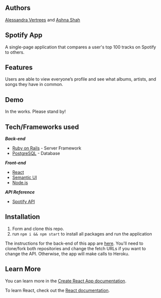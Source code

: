 ## Authors
[Alessandra Vertrees](https://github.com/avertrees) and [Ashna Shah](https://github.com/ashnashahgrover)

## Spotify App
A single-page application that compares a user's top 100 tracks on Spotify to others.

## Features
Users are able to view everyone’s profile and see what albums, artists, and songs they have in common. 

## Demo 
In the works. Please stand by!

## Tech/Frameworks used
_**Back-end**_
* [Ruby on Rails](https://rubyonrails.org) - Server Framework
* [PostgreSQL](https://www.postgresql.org) - Database

_**Front-end**_
* [React](https://reactjs.org/docs/getting-started.html)
* [Semantic UI](https://react.semantic-ui.com/)
* [Node.js](https://nodejs.org/en/)

_**API Reference**_
* [Spotify API](https://developer.spotify.com/documentation/web-api/) 

## Installation
1. Form and clone this repo.
2. run `npm i && npm start` to install all packages and run the application

The instructions for the back-end of this app are [here](https://github.com/avertrees/mod4-backend-api). You'll need to clone/fork both repositories and change the fetch URLs if you want to change the API. Otherwise, the app will make calls to Heroku.

## Learn More

You can learn more in the [Create React App documentation](https://facebook.github.io/create-react-app/docs/getting-started).

To learn React, check out the [React documentation](https://reactjs.org/).
